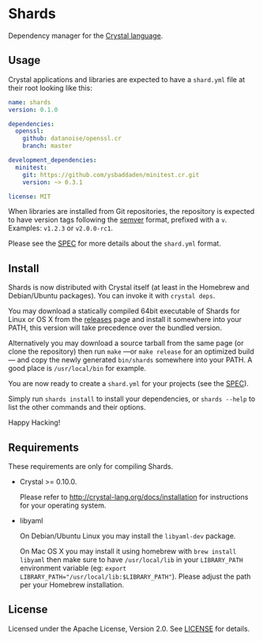 # Shards

Dependency manager for the [Crystal language](http://crystal-lang.org).


## Usage

Crystal applications and libraries are expected to have a `shard.yml` file
at their root looking like this:

```yaml
name: shards
version: 0.1.0

dependencies:
  openssl:
    github: datanoise/openssl.cr
    branch: master

development_dependencies:
  minitest:
    git: https://github.com/ysbaddaden/minitest.cr.git
    version: ~> 0.3.1

license: MIT
```

When libraries are installed from Git repositories, the repository is expected
to have version tags following the [semver](http://semver.org/) format,
prefixed with a `v`. Examples: `v1.2.3` or `v2.0.0-rc1`.

Please see the [SPEC](https://github.com/ysbaddaden/shards/blob/master/SPEC.md)
for more details about the `shard.yml` format.


## Install

Shards is now distributed with Crystal itself (at least in the Homebrew and
Debian/Ubuntu packages). You can invoke it with `crystal deps`.

You may download a statically compiled 64bit executable of Shards for Linux or
OS X from the [releases](https://github.com/ysbaddaden/shards/releases) page and
install it somewhere into your PATH, this version will take precedence over the
bundled version.

Alternatively you may download a source tarball from the same page (or clone the
repository) then run `make` —or `make release` for an optimized build— and copy
the newly generated `bin/shards` somewhere into your PATH. A good place is
`/usr/local/bin` for example.

You are now ready to create a `shard.yml` for your projects (see the
[SPEC](https://github.com/ysbaddaden/shards/blob/master/SPEC.md)).

Simply run `shards install` to install your dependencies, or `shards --help` to
list the other commands and their options.

Happy Hacking!


## Requirements

These requirements are only for compiling Shards.

* Crystal >= 0.10.0.

  Please refer to <http://crystal-lang.org/docs/installation> for
  instructions for your operating system.

* libyaml

  On Debian/Ubuntu Linux you may install the `libyaml-dev` package.

  On Mac OS X you may install it using homebrew with `brew install libyaml`
  then make sure to have `/usr/local/lib` in your `LIBRARY_PATH` environment
  variable (eg: `export LIBRARY_PATH="/usr/local/lib:$LIBRARY_PATH"`).
  Please adjust the path per your Homebrew installation.


## License

Licensed under the Apache License, Version 2.0. See
[LICENSE]((https://github.com/ysbaddaden/shards/blob/master/LICENSE)) for
details.
